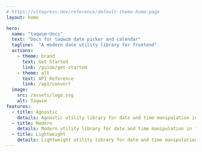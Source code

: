 ```yaml
---
# https://vitepress.dev/reference/default-theme-home-page
layout: home

hero:
  name: "taqwim-docs"
  text: "Docs for taqwim date picker and calendar"
  tagline:  "A modern date utility library for frontend"
  actions:
    - theme: brand
      text: Get Started
      link: /guide/get-started
    - theme: alt
      text: API Reference
      link: /api/convert
  image:
    src: /assets/logo.svg
    alt: Taqwim
features:
  - title: Agnostic
    details: Agnostic utility library for date and time manipulation in frontend
  - title: Modern
    details: Modern utility library for date and time manipulation in frontend
  - title: Lightweight
    details: Lightweight utility library for date and time manipulation in frontend
---
```

